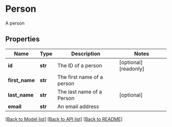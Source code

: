 # Person

A person
## Properties
Name | Type | Description | Notes
------------ | ------------- | ------------- | -------------
**id** | **str** | The ID of a person | [optional] [readonly] 
**first_name** | **str** | The first name of a person | 
**last_name** | **str** | The last name of a Person | [optional] 
**email** | **str** | An email address | 

[[Back to Model list]](../README.md#documentation-for-models) [[Back to API list]](../README.md#documentation-for-api-endpoints) [[Back to README]](../README.md)


